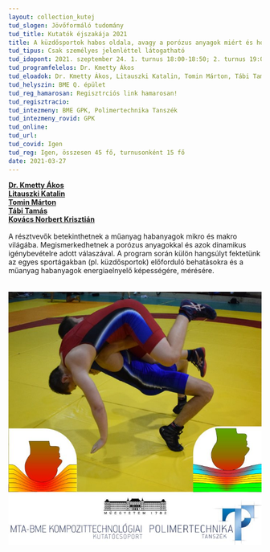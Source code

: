 ```yaml
---
layout: collection_kutej
tud_slogen: Jövőformáló tudomány
tud_title: Kutatók éjszakája 2021
title: A küzdősportok habos oldala, avagy a porózus anyagok miért és hogyan nyelik el az energiát?
tud_tipus: Csak személyes jelenléttel látogatható
tud_idopont: 2021. szeptember 24. 1. turnus 18:00-18:50; 2. turnus 19:00-19:50, 3. turnus 20:00-20:50
tud_programfelelos: Dr. Kmetty Ákos
tud_eloadok: Dr. Kmetty Ákos, Litauszki Katalin, Tomin Márton, Tábi Tamás, Kovács Norbert Krisztián
tud_helyszin: BME Q. épület 
tud_reg_hamarosan: Regisztrciós link hamarosan!
tud_regisztracio:
tud_intezmeny: BME GPK, Polimertechnika Tanszék
tud_intezmeny_rovid: GPK
tud_online:
tud_url:
tud_covid: Igen
tud_reg: Igen, összesen 45 fő, turnusonként 15 fő
date: 2021-03-27
---
```

<b><a href="http://www.pt.bme.hu/munkatarsadatlap.php?id=7x3675Aez5z3f5gAtggAf72wj64zf334zu3A2r62&l=m" target="_blank">Dr. Kmetty Ákos</a></b>
<br>
<b><a href="http://www.pt.bme.hu/munkatarsadatlap.php?id=n9b29A5n7f39xh3wuhA8bB669j96bB4z674439t9&l=m" target="_blank">Litauszki Katalin</a></b>
<br>
<b><a href="http://www.pt.bme.hu/munkatarsadatlap.php?id=5d6q84jc5cbz83n5s2er385v647s56o44n57mg46&l=m" target="_blank">Tomin Márton</a></b>
<br>
<b><a href="http://www.pt.bme.hu/munkatarsadatlap.php?id=tu5rpc66x338w84e8j6xsf2yA84z2k654st84n73&l=m" target="_blank">Tábi Tamás</a></b>
<br>
<b><a href="http://www.pt.bme.hu/munkatarsadatlap.php?id=j2j3e454q78eqxmsstuvb3639ho6B799bpp6kbh9&l=m" target="_blank">Kovács Norbert Krisztián</a></b>
<br><br>
A résztvevők betekinthetnek a műanyag habanyagok mikro és makro világába. Megismerkedhetnek a porózus anyagokkal és azok dinamikus igénybevételre adott válaszával. A program során külön hangsúlyt fektetünk az egyes sportágakban (pl. küzdősportok) előforduló behatásokra és a műanyag habanyagok energiaelnyelő képességére, mérésére.   
<br><br>
<img src="images/a_kuzdosportok_habos_oldala.jpg" max-width="500" class="center"> 

